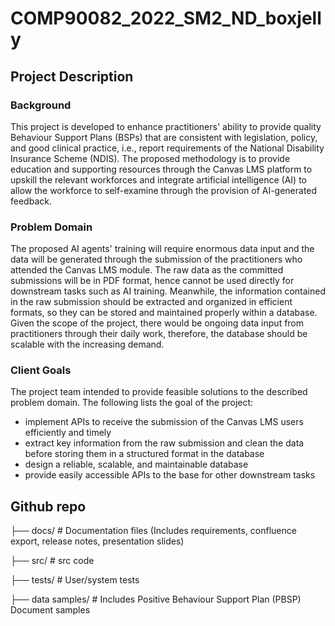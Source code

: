 # COMP90082_2022_SM2_ND_boxjelly

## Project Description 

### Background

This project is developed to enhance practitioners' ability to provide quality Behaviour Support Plans (BSPs) that are consistent with legislation, policy, and good clinical practice, i.e., report requirements of the National Disability Insurance Scheme (NDIS). The proposed methodology is to provide education and supporting resources through the Canvas LMS platform to upskill the relevant workforces and integrate artificial intelligence (AI) to allow the workforce to self-examine through the provision of AI-generated feedback. 

### Problem Domain

The proposed AI agents' training will require enormous data input and the data will be generated through the submission of the practitioners who attended the Canvas LMS module. The raw data as the committed submissions will be in PDF format, hence cannot be used directly for downstream tasks such as AI training. Meanwhile, the information contained in the raw submission should be extracted and organized in efficient formats, so they can be stored and maintained properly within a database. Given the scope of the project, there would be ongoing data input from practitioners through their daily work, therefore, the database should be scalable with the increasing demand.   

### Client Goals

The project team intended to provide feasible solutions to the described problem domain. The following lists the goal of the project:

- implement APIs to receive the submission of the Canvas LMS users efficiently and timely
- extract key information from the raw submission and clean the data before storing them in a structured format in the database
- design a reliable, scalable, and maintainable database 
- provide easily accessible APIs to the base for other downstream tasks

## Github repo

├── docs/                    # Documentation files (Includes requirements, confluence export, release notes, presentation slides)

├── src/                       # src code

├── tests/                    # User/system tests

├── data samples/      # Includes Positive Behaviour Support Plan (PBSP) Document samples
